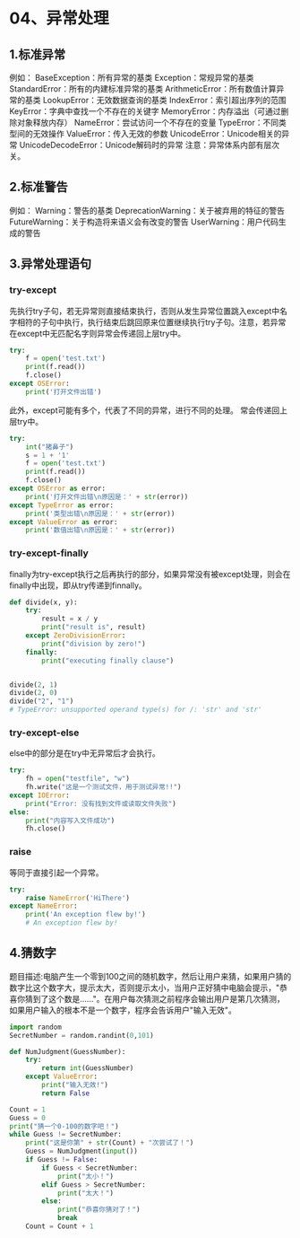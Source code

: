 # 04、异常处理
## 1.标准异常
例如：
	BaseException：所有异常的基类
    Exception：常规异常的基类
    StandardError：所有的内建标准异常的基类
    ArithmeticError：所有数值计算异常的基类
	LookupError：无效数据查询的基类
    IndexError：索引超出序列的范围
    KeyError：字典中查找一个不存在的关键字
    MemoryError：内存溢出（可通过删除对象释放内存）
    NameError：尝试访问一个不存在的变量
    TypeError：不同类型间的无效操作
     ValueError：传入无效的参数
     UnicodeError：Unicode相关的异常
      UnicodeDecodeError：Unicode解码时的异常
 注意：异常体系内部有层次关。
## 2.标准警告
例如：
    Warning：警告的基类
    DeprecationWarning：关于被弃用的特征的警告
    FutureWarning：关于构造将来语义会有改变的警告
    UserWarning：用户代码生成的警告
## 3.异常处理语句
### try-except
先执行try子句，若无异常则直接结束执行，否则从发生异常位置跳入except中名字相符的子句中执行，执行结束后跳回原来位置继续执行try子句。注意，若异常在except中无匹配名字则异常会传递回上层try中。
```python
try:
    f = open('test.txt')
    print(f.read())
    f.close()
except OSError:
    print('打开文件出错')
```
此外，except可能有多个，代表了不同的异常，进行不同的处理。
常会传递回上层try中。
```python
try:
    int("猪鼻子")
    s = 1 + '1'
    f = open('test.txt')
    print(f.read())
    f.close()
except OSError as error:
    print('打开文件出错\n原因是：' + str(error))
except TypeError as error:
    print('类型出错\n原因是：' + str(error))
except ValueError as error:
    print('数值出错\n原因是：' + str(error))
```
### try-except-finally
finally为try-except执行之后再执行的部分，如果异常没有被except处理，则会在finally中出现，即从try传递到finnally。
```python
def divide(x, y):
    try:
        result = x / y
        print("result is", result)
    except ZeroDivisionError:
        print("division by zero!")
    finally:
        print("executing finally clause")


divide(2, 1)
divide(2, 0)
divide("2", "1")
# TypeError: unsupported operand type(s) for /: 'str' and 'str'
```
### try-except-else
else中的部分是在try中无异常后才会执行。
```python
try:
    fh = open("testfile", "w")
    fh.write("这是一个测试文件，用于测试异常!!")
except IOError:
    print("Error: 没有找到文件或读取文件失败")
else:
    print("内容写入文件成功")
    fh.close()
```
### raise
等同于直接引起一个异常。
```python
try:
    raise NameError('HiThere')
except NameError:
    print('An exception flew by!')
    # An exception flew by!
```
## 4.猜数字
题目描述:电脑产生一个零到100之间的随机数字，然后让用户来猜，如果用户猜的数字比这个数字大，提示太大，否则提示太小，当用户正好猜中电脑会提示，"恭喜你猜到了这个数是......"。在用户每次猜测之前程序会输出用户是第几次猜测，如果用户输入的根本不是一个数字，程序会告诉用户"输入无效"。
```python
import random
SecretNumber = random.randint(0,101)

def NumJudgment(GuessNumber):
    try:
        return int(GuessNumber)
    except ValueError:
        print("输入无效!")  
        return False

Count = 1
Guess = 0
print("猜一个0-100的数字吧！")
while Guess != SecretNumber:
    print("这是你第" + str(Count) + "次尝试了！")
    Guess = NumJudgment(input())
    if Guess != False:
        if Guess < SecretNumber:
            print("太小！")
        elif Guess > SecretNumber:
            print("太大！")
        else:
            print("恭喜你猜对了！")
            break
    Count = Count + 1
```